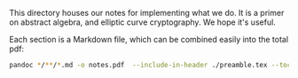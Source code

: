 This directory houses our notes for implementing what we do. It is a primer on abstract algebra, and elliptic curve cryptography. We hope it's useful.

Each section is a Markdown file, which can be combined easily into the total pdf:

```bash
pandoc */**/*.md -o notes.pdf  --include-in-header ./preamble.tex --toc --toc-depth=2 -V colorlinks=true -V linkcolor=blue -V urlcolor=blue -V toccolor=gray
```
